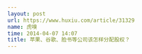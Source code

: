 ```yaml
---
layout: post
url: https://www.huxiu.com/article/31329
name: 虎嗅
time: 2014-04-07 14:07
title: 苹果、谷歌、脸书等公司该怎样分配股权？
---
```


